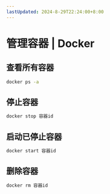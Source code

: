 ```yaml
---
lastUpdated: 2024-8-29T22:24:00+8:00
---
```


# 管理容器 | Docker

## 查看所有容器

```bash
docker ps -a
```

## 停止容器

```bash
docker stop 容器id
```

## 启动已停止容器

```bash
docker start 容器id
```

## 删除容器

```bash
docker rm 容器id
```
